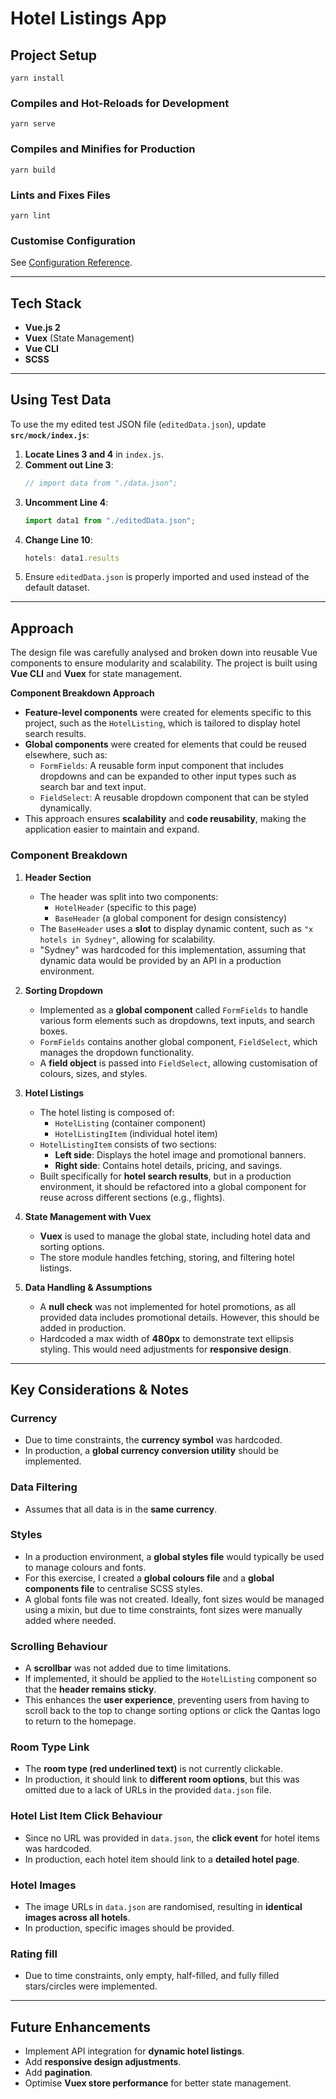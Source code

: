 # **Hotel Listings App**

## **Project Setup**

```
yarn install
```

### **Compiles and Hot-Reloads for Development**
```
yarn serve
```

### **Compiles and Minifies for Production**
```
yarn build
```

### **Lints and Fixes Files**
```
yarn lint
```

### **Customise Configuration**
See [Configuration Reference](https://cli.vuejs.org/config/).

---

## **Tech Stack**
- **Vue.js 2**
- **Vuex** (State Management)
- **Vue CLI**
- **SCSS**

---

## **Using Test Data**
To use the my edited test JSON file (`editedData.json`), update **`src/mock/index.js`**:

1. **Locate Lines 3 and 4** in `index.js`.  
2. **Comment out Line 3**:  
   ```js
   // import data from "./data.json";
   ```
3. **Uncomment Line 4**:  
   ```js
   import data1 from "./editedData.json";
   ```
4. **Change Line 10**:  
   ```js
   hotels: data1.results
   ```
4. Ensure `editedData.json` is properly imported and used instead of the default dataset.

---

## **Approach**  
The design file was carefully analysed and broken down into reusable Vue components to ensure modularity and scalability. The project is built using **Vue CLI** and **Vuex** for state management.

**Component Breakdown Approach**  
   - **Feature-level components** were created for elements specific to this project, such as the `HotelListing`, which is tailored to display hotel search results.  
   - **Global components** were created for elements that could be reused elsewhere, such as:  
     - `FormFields`: A reusable form input component that includes dropdowns and can be expanded to other input types such as search bar and text input.  
     - `FieldSelect`: A reusable dropdown component that can be styled dynamically.  
   - This approach ensures **scalability** and **code reusability**, making the application easier to maintain and expand.

### **Component Breakdown**  
1. **Header Section**  
   - The header was split into two components:  
     - `HotelHeader` (specific to this page)  
     - `BaseHeader` (a global component for design consistency)  
   - The `BaseHeader` uses a **slot** to display dynamic content, such as `"x hotels in Sydney"`, allowing for scalability.  
   - "Sydney" was hardcoded for this implementation, assuming that dynamic data would be provided by an API in a production environment.  

2. **Sorting Dropdown**  
   - Implemented as a **global component** called `FormFields` to handle various form elements such as dropdowns, text inputs, and search boxes.  
   - `FormFields` contains another global component, `FieldSelect`, which manages the dropdown functionality.  
   - A **field object** is passed into `FieldSelect`, allowing customisation of colours, sizes, and styles.  

3. **Hotel Listings**  
   - The hotel listing is composed of:  
     - `HotelListing` (container component)  
     - `HotelListingItem` (individual hotel item)  
   - `HotelListingItem` consists of two sections:  
     - **Left side**: Displays the hotel image and promotional banners.  
     - **Right side**: Contains hotel details, pricing, and savings.  
   - Built specifically for **hotel search results**, but in a production environment, it should be refactored into a global component for reuse across different sections (e.g., flights).  

4. **State Management with Vuex**  
   - **Vuex** is used to manage the global state, including hotel data and sorting options.  
   - The store module handles fetching, storing, and filtering hotel listings.  

5. **Data Handling & Assumptions**  
   - A **null check** was not implemented for hotel promotions, as all provided data includes promotional details. However, this should be added in production.  
   - Hardcoded a max width of **480px** to demonstrate text ellipsis styling. This would need adjustments for **responsive design**.  

---

## **Key Considerations & Notes**  

### **Currency**  
- Due to time constraints, the **currency symbol** was hardcoded.  
- In production, a **global currency conversion utility** should be implemented.  

### **Data Filtering**  
- Assumes that all data is in the **same currency**.  

### **Styles**  
- In a production environment, a **global styles file** would typically be used to manage colours and fonts.  
- For this exercise, I created a **global colours file** and a **global components file** to centralise SCSS styles.  
- A global fonts file was not created. Ideally, font sizes would be managed using a mixin, but due to time constraints, font sizes were manually added where needed. 

### **Scrolling Behaviour**  
- A **scrollbar** was not added due to time limitations.  
- If implemented, it should be applied to the `HotelListing` component so that the **header remains sticky**.  
- This enhances the **user experience**, preventing users from having to scroll back to the top to change sorting options or click the Qantas logo to return to the homepage.  

### **Room Type Link**  
- The **room type (red underlined text)** is not currently clickable.  
- In production, it should link to **different room options**, but this was omitted due to a lack of URLs in the provided `data.json` file.  

### **Hotel List Item Click Behaviour**  
- Since no URL was provided in `data.json`, the **click event** for hotel items was hardcoded.  
- In production, each hotel item should link to a **detailed hotel page**.  

### **Hotel Images**  
- The image URLs in `data.json` are randomised, resulting in **identical images across all hotels**.  
- In production, specific images should be provided.  

### **Rating fill**
- Due to time constraints, only empty, half-filled, and fully filled stars/circles were implemented.

---

## **Future Enhancements**  
- Implement API integration for **dynamic hotel listings**.  
- Add **responsive design adjustments**.  
- Add **pagination**.
- Optimise **Vuex store performance** for better state management.  
